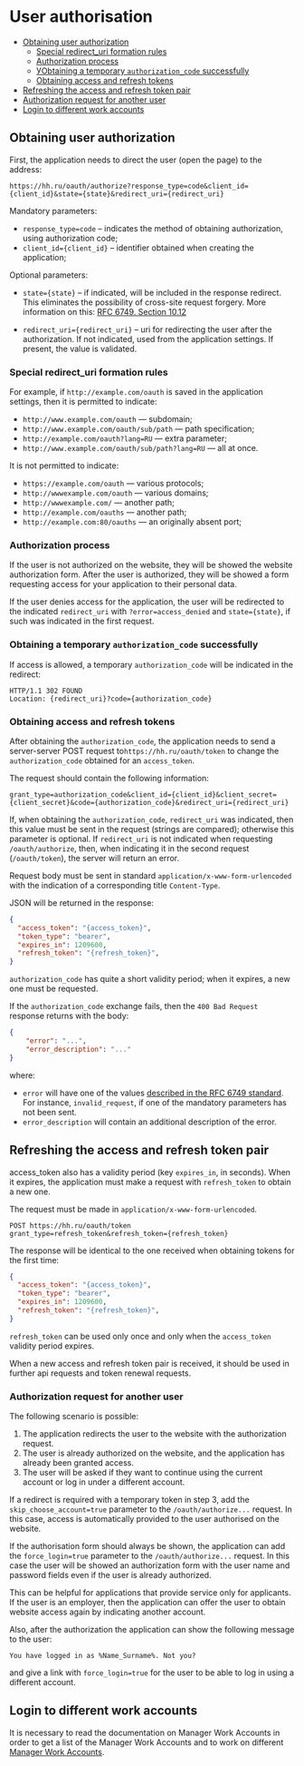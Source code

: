 # User authorisation

* [Obtaining user authorization](#get-auth)
  * [Special redirect_uri formation rules](#redirect_uri)
  * [Authorization process](#get-auth-process)
  * [УObtaining a temporary `authorization_code` successfully](#get-authorization_code)
  * [Obtaining access and refresh tokens](#get-tokens)
* [Refreshing the access and refresh token pair](#refresh_token)
* [Authorization request for another user](#force_login)
* [Login to different work accounts](#implant)

<a name="get-auth"></a>
## Obtaining user authorization

First, the application needs to direct the user (open the page) to the address:

```
https://hh.ru/oauth/authorize?response_type=code&client_id={client_id}&state={state}&redirect_uri={redirect_uri}
```

Mandatory parameters:

* `response_type=code` – indicates the method of obtaining authorization,
  using authorization code;
* `client_id={client_id}` – identifier obtained when creating
  the application;


Optional parameters:

* `state={state}` – if indicated, will be included in the response redirect.
  This eliminates the possibility of cross-site request forgery.
  More information on this: [RFC 6749. Section 10.12](http://tools.ietf.org/html/rfc6749#section-10.12)

* `redirect_uri={redirect_uri}` – uri for redirecting the user after the
  authorization. If not indicated, used from the application settings. If
  present, the value is validated.



<a name="redirect_uri"></a>
### Special redirect_uri formation rules

For example, if `http://example.com/oauth` is saved in the application settings,
then it is permitted to indicate:

* `http://www.example.com/oauth` — subdomain;
* `http://www.example.com/oauth/sub/path` — path specification;
* `http://example.com/oauth?lang=RU` — extra parameter;
* `http://www.example.com/oauth/sub/path?lang=RU` — all at once.

It is not permitted to indicate:

* `https://example.com/oauth` — various protocols;
* `http://wwwexample.com/oauth` — various domains;
* `http://wwwexample.com/` — another path;
* `http://example.com/oauths` — another path;
* `http://example.com:80/oauths` — an originally absent port;


<a name="get-auth-process"></a>
### Authorization process

If the user is not authorized on the website, they will be showed the website
authorization form. After the user is authorized, they will be showed a form
requesting access for your application to their personal data.

If the user denies access for the application, the user will be redirected to
the indicated `redirect_uri` with `?error=access_denied` and
`state={state}`, if such was indicated in the first request.


<a name="get-authorization_code"></a>
### Obtaining a temporary `authorization_code` successfully

If access is allowed, a temporary `authorization_code` will be indicated in the
redirect:

```http
HTTP/1.1 302 FOUND
Location: {redirect_uri}?code={authorization_code}
```

<a name="get-tokens"></a>
### Obtaining access and refresh tokens

After obtaining the `authorization_code`, the application needs to send a
server-server POST request to`https://hh.ru/oauth/token` to change the
`authorization_code` obtained for an `access_token`.

The request should contain the following information:

```
grant_type=authorization_code&client_id={client_id}&client_secret={client_secret}&code={authorization_code}&redirect_uri={redirect_uri}
```

If, when obtaining the `authorization_code`, `redirect_uri` was indicated, then
this value must be sent in the request (strings are compared); otherwise this
parameter is optional. If `redirect_uri` is not indicated when requesting
`/oauth/authorize`, then, when indicating it in the second request
(`/oauth/token`), the server will return an error.

Request body must be sent in standard `application/x-www-form-urlencoded`
with the indication of a corresponding title `Content-Type`.

JSON will be returned in the response:

```json
{
  "access_token": "{access_token}",
  "token_type": "bearer",
  "expires_in": 1209600,
  "refresh_token": "{refresh_token}",
}
```

`authorization_code` has quite a short validity period; when it expires, a new
one must be requested.

If the `authorization_code` exchange fails, then the `400 Bad Request`
response returns with the body:

```json
{
    "error": "...",
    "error_description": "..."
}
```

where:

* `error` will have one of the values
  [described in the RFC 6749 standard](http://tools.ietf.org/html/rfc6749#section-5.2).
  For instance, `invalid_request`, if one of the mandatory parameters has not
  been sent.
* `error_description` will contain an additional description of the error.


<a name="refresh_token"></a>
## Refreshing the access and refresh token pair

access_token also has a validity period (key `expires_in`, in seconds). When it
expires, the application must make a request with `refresh_token` to obtain
a new one.

The request must be made in `application/x-www-form-urlencoded`.

```
POST https://hh.ru/oauth/token
grant_type=refresh_token&refresh_token={refresh_token}
```

The response will be identical to the one received when obtaining tokens for the
first time:

```json
{
  "access_token": "{access_token}",
  "token_type": "bearer",
  "expires_in": 1209600,
  "refresh_token": "{refresh_token}",
}
```

`refresh_token` can be used only once and only when the `access_token` validity
period expires.

When a new access and refresh token pair is received, it should be used in
further api requests and token renewal requests.

<a name="force_login"></a>
### Authorization request for another user

The following scenario is possible:

1. The application redirects the user to the website with the authorization
   request.
2. The user is already authorized on the website, and the application has
   already been granted access.
3. The user will be asked if they want to continue using the current account or log in under a different account.

If a redirect is required with a temporary token in step 3,
add the `skip_choose_account=true` parameter to the `/oauth/authorize...` request.
In this case, access is automatically provided to the user authorised on the website.

If the authorisation form should always be shown, the application can
add the `force_login=true` parameter to the `/oauth/authorize...` request.
In this case the user will be showed an authorization form with the user name and
password fields even if the user is already authorized.

This can be helpful for applications that provide service only for applicants.
If the user is an employer, then the application can offer the user to obtain
website access again by indicating another account.

Also, after the authorization the application can show the following message to
the user:

```
You have logged in as %Name_Surname%. Not you?
```

and give a link with `force_login=true` for the user to be able to log in using
a different account.

<a name="implant"></a>
## Login to different work accounts

It is necessary to read the documentation on Manager Work Accounts in order to get a list of the Manager Work Accounts and to work on different [Manager Work Accounts](manager_accounts.md).
